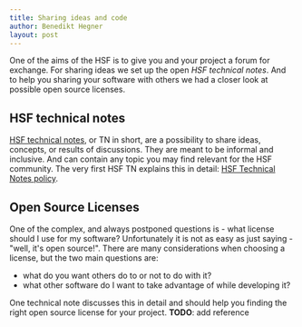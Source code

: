 ```yaml
---
title: Sharing ideas and code
author: Benedikt Hegner
layout: post
---
```


One of the aims of the HSF is to give you and your project a forum for exchange. 
For sharing ideas we set up the open *HSF technical notes*. 
And to help you sharing your software with others we had a closer look at possible 
open source licenses.

## HSF technical notes
[HSF technical notes](http://hepsoftwarefoundation.org/content/technical-notes), 
or TN in short, are a possibility to share ideas, concepts, or results of discussions.
They are meant to be informal and inclusive. And can contain any topic you may find relevant
for the HSF community. The very first HSF TN explains this in detail: 
[HSF Technical Notes policy](https://github.com/HEP-SF/documents/tree/master/HSF-TN/2015-01).

## Open Source Licenses
One of the complex, and always postponed questions is - what license should I use for my software?
Unfortunately it is not as easy as just saying - "well, it's open source!". 
There are many considerations when choosing a license, but the two main questions are:

  * what do you want others do to or not to do with it?
  * what other software do I want to take advantage of while developing it?

One technical note discusses this in detail and should help you finding the right open source
license for your project. **TODO**: add reference



